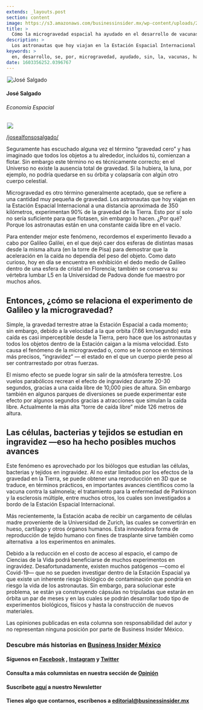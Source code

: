 ```yaml
--- 
extends: _layouts.post 
section: content 
image: https://s3.amazonaws.com/businessinsider.mx/wp-content/uploads/2020/08/07152839/Jose%CC%81-salgado.jpg 
title: > 
  Cómo la microgravedad espacial ha ayudado en el desarrollo de vacunas 
description: > 
  Los astronautas que hoy viajan en la Estación Espacial Internacional a una distancia aproximada de 350 kilómetros, experimentan 90% de la gravedad de la Tierra.Porque los astronautas están en una constante caída libre en el vacío.Para entender mejor este fenómeno, recordemos el experimento llevado a cabo por Galileo Galilei, en el que dejó caer dos esferas de distintas masas desde la misma altura (en la torre de Pisa) para demostrar que la aceleración en la caída no dependía del peso del objeto.Esto causa el fenómeno de la microgravedad o, como se le conoce en términos más precisos, “ingravidez” — el estado en el que un cuerpo pierde peso al ser contrarrestado por otras fuerzas.Debido a la reducción en el costo de acceso al espacio, el campo de Ciencias de la Vida podrá beneficiarse de muchos experimentos en ingravidez. 
keywords: > 
  en, desarrollo, se, por, microgravedad, ayudado, sin, la, vacunas, ha, los, una, y, espacial, el, cómo, que 
date: 1603356252.0396767 
--- 
```

<div><p class="[ highlights ]"></p><img alt="Jos&#233; Salgado" class="[ author_image ] lazyload" src="data:image/gif;base64,R0lGODlhAQABAAAAACH5BAEKAAEALAAAAAABAAEAAAICTAEAOw=="><img src="data:image/gif;base64,R0lGODdhAQABAPAAAMPDwwAAACwAAAAAAQABAAACAkQBADs=" class="[ author_image ]" alt="Jos&#233; Salgado"><img class="[ author_image ]" src="https://s3.amazonaws.com/businessinsider.mx/wp-content/uploads/2020/08/07152827/interioresjosesalgado-scaled.jpg" alt="Jos&#233; Salgado"><h4 class="[  ]">Jos&#233; Salgado</h4><h6 class="[  ]">Econom&#237;a Espacial</h6>
<a class="[ author__social __linkedin ]" target="_blank" href="https://mx.linkedin.com/in/josealfonsosalgado/">
<span class="net-social"><img class="lazyload" src="data:image/gif;base64,R0lGODlhAQABAAAAACH5BAEKAAEALAAAAAABAAEAAAICTAEAOw=="><img src="data:image/gif;base64,R0lGODdhAQABAPAAAMPDwwAAACwAAAAAAQABAAACAkQBADs="><img src="https://businessinsider.mx/wp-content/themes/business-insider-mx/images/linkedin-blue.svg">
</span><p>/josealfonsosalgado/</p>
</a><p>Seguramente has escuchado alguna vez el t&#233;rmino &#8220;gravedad cero&#8221; y has imaginado que todos los objetos a tu alrededor, incluidos t&#250;, comienzan a flotar. Sin embargo este t&#233;rmino no es t&#233;cnicamente correcto; en el Universo no existe la ausencia total de gravedad. Si la hubiera, la luna, por ejemplo, no podr&#237;a quedarse en su &#243;rbita y colapsar&#237;a con alg&#250;n otro cuerpo celestial.</p><p>Microgravedad es otro t&#233;rmino generalmente aceptado, que se refiere a una cantidad muy peque&#241;a de gravedad. Los astronautas que hoy viajan en la Estaci&#243;n Espacial Internacional a una distancia aproximada de 350 kil&#243;metros, experimentan 90% de la gravedad de la Tierra. Esto por s&#237; solo no ser&#237;a suficiente para que flotasen, sin embargo lo hacen. &#191;Por qu&#233;? Porque los astronautas est&#225;n en una constante ca&#237;da libre en el vac&#237;o.</p><p>Para entender mejor este fen&#243;meno, recordemos el experimento llevado a cabo por Galileo Galilei, en el que dej&#243; caer dos esferas de distintas masas desde la misma altura (en la torre de Pisa) para demostrar que la aceleraci&#243;n en la ca&#237;da no depend&#237;a del peso del objeto. Como dato curioso, hoy en d&#237;a se encuentra en exhibici&#243;n el dedo medio de Galileo dentro de una esfera de cristal en Florencia; tambi&#233;n se conserva su v&#233;rtebra lumbar L5 en la Universidad de Padova donde fue maestro por muchos a&#241;os.&#160;&#160;</p><h2>Entonces, &#191;c&#243;mo se relaciona el experimento de Galileo y la microgravedad?</h2><p>Simple, la gravedad terrestre atrae la Estaci&#243;n Espacial a cada momento; sin embargo, debido a la velocidad a la que orbita (7.66 km/segundo) esta ca&#237;da es casi imperceptible desde la Tierra, pero hace que los astronautas y todos los objetos dentro de la Estaci&#243;n caigan a la misma velocidad. Esto causa el fen&#243;meno de la microgravedad o, como se le conoce en t&#233;rminos m&#225;s precisos, &#8220;ingravidez&#8221; &#8212; el estado en el que un cuerpo pierde peso al ser contrarrestado por otras fuerzas.&#160;</p><p>El mismo efecto se puede lograr sin salir de la atm&#243;sfera terrestre. Los vuelos parab&#243;licos recrean el efecto de ingravidez durante 20-30 segundos, gracias a una ca&#237;da libre de 10,000 pies de altura. Sin embargo tambi&#233;n en algunos parques de diversiones se puede experimentar este efecto por algunos segundos gracias a atracciones que simulan la ca&#237;da libre. Actualmente la m&#225;s alta &#8220;torre de ca&#237;da libre&#8221; mide 126 metros de altura.</p><h2>Las c&#233;lulas, bacterias y tejidos se estudian en ingravidez &#8212;eso ha hecho posibles muchos avances</h2><p>Este fen&#243;meno es aprovechado por los bi&#243;logos que estudian las c&#233;lulas, bacterias y tejidos en ingravidez. Al no estar limitados por los efectos de la gravedad en la Tierra, se puede obtener una reproducci&#243;n en 3D que se traduce, en t&#233;rminos pr&#225;cticos, en importantes avances cient&#237;ficos como la vacuna contra la salmonela; el tratamiento para la enfermedad de Parkinson y la esclerosis m&#250;ltiple, entre muchos otros, los cuales son investigados a bordo de la Estaci&#243;n Espacial Internacional.</p><p>M&#225;s recientemente, la Estaci&#243;n acaba de recibir un cargamento de c&#233;lulas madre proveniente de la Universidad de Zurich, las cuales se convertir&#225;n en hueso, cart&#237;lago y otros &#243;rganos humanos. Esta innovadora forma de reproducci&#243;n de tejido humano con fines de trasplante sirve tambi&#233;n como alternativa&#160; a los experimentos en animales.&#160;&#160;</p><p>Debido a la reducci&#243;n en el costo de acceso al espacio, el campo de Ciencias de la Vida podr&#225; beneficiarse de muchos experimentos en ingravidez. Desafortunadamente, existen muchos pat&#243;genos &#8212;como el Covid-19&#8212; que no se pueden investigar dentro de la Estaci&#243;n Espacial ya que existe un inherente riesgo biol&#243;gico de contaminaci&#243;n que pondr&#237;a en riesgo la vida de los astronautas. Sin embargo, para solucionar este problema, se est&#225;n ya construyendo c&#225;psulas no tripuladas que estar&#225;n en &#243;rbita un par de meses y en las cuales se podr&#225;n desarrollar todo tipo de experimentos biol&#243;gicos, f&#237;sicos y hasta la construcci&#243;n de nuevos materiales.&#160;</p><p>Las opiniones publicadas en esta columna son responsabilidad del autor y no representan ninguna posici&#243;n por parte de Business Insider M&#233;xico.</p><h3>Descubre m&#225;s historias en&#160;<a rel="noreferrer noopener" href="https://businessinsider.mx/category/economia/" target="_blank">Business Insider M&#233;xico</a></h3><h4>S&#237;guenos en&#160;<a rel="noreferrer noopener" href="https://business.facebook.com/businessinsidermx/?business_id=127176584996119" target="_blank">Facebook</a>&#160;,&#160;<a rel="noreferrer noopener" href="https://www.instagram.com/businessinsidermexico/?hl=es-la" target="_blank">Instagram</a>&#160;y&#160;<a rel="noreferrer noopener" href="https://twitter.com/BusInsiderMX" target="_blank">Twitter</a></h4><h4>Consulta a m&#225;s columnistas en nuestra secci&#243;n de&#160;<a rel="noreferrer noopener" href="https://businessinsider.mx/category/opinion/" target="_blank">Opini&#243;n</a></h4><h4>Suscr&#237;bete&#160;<a rel="noreferrer noopener" href="https://businessinsider.us4.list-manage.com/subscribe/post?u=ae3e7fa25510c168d88327407&amp;id=3857f2cdc1" target="_blank">aqu&#237;</a>&#160;a nuestro Newsletter</h4><h4>Tienes algo que contarnos, escr&#237;benos a&#160;<a rel="noreferrer noopener" href="mailto:editorial@businessinsider.mx" target="_blank">editorial@businessinsider.mx</a></h4></div>
